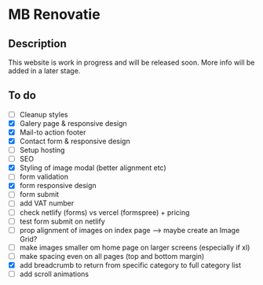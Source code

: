 # MB Renovatie

## Description

This website is work in progress and will be released soon. More info will be added in a later stage.

## To do

-   [ ] Cleanup styles
-   [x] Galery page & responsive design
-   [x] Mail-to action footer
-   [x] Contact form & responsive design
-   [ ] Setup hosting
-   [ ] SEO
-   [x] Styling of image modal (better alignment etc)
-   [ ] form validation
-   [x] form responsive design
-   [ ] form submit
-   [ ] add VAT number
-   [ ] check netlify (forms) vs vercel (formspree) + pricing
-   [ ] test form submit on netlify
-   [ ] prop alignment of images on index page --> maybe create an Image Grid?
-   [ ] make images smaller om home page on larger screens (especially if xl)
-   [ ] make spacing even on all pages (top and bottom margin)
-   [x] add breadcrumb to return from specific category to full category list
-   [ ] add scroll animations
